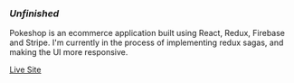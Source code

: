 ### *Unfinished*
Pokeshop is an ecommerce application built using React, Redux, Firebase and Stripe. I'm currently in the process of implementing redux sagas, and making the UI more responsive.

[Live Site](https://pokeshop-app.herokuapp.com/)
